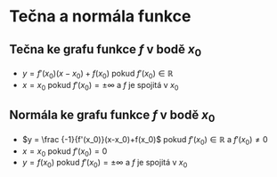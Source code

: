 # Tečna a normála funkce
## Tečna ke grafu funkce $f$ v bodě $x_0$
- $y = f'(x_0)(x-x_0) + f(x_0)$ pokud $f'(x_0) \in \mathbb R$
- $x = x_0$ pokud $f'(x_0) = \pm \infty$ a $f$ je spojitá v $x_0$

## Normála ke grafu funkce $f$ v bodě $x_0$
- $y = \frac {-1}{f'(x_0)}(x-x_0)+f(x_0)$ pokud $f'(x_0) \in \mathbb R$ a $f'(x_0) \neq 0$
- $x = x_0$ pokud $f'(x_0) = 0$
- $y = f(x_0)$ pokud $f'(x_0) = \pm \infty$ a $f$ je spojitá v $x_0$